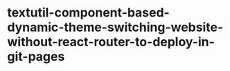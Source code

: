 # textutil-component-based-dynamic-theme-switching-website-without-react-router-to-deploy-in-git-pages
 
